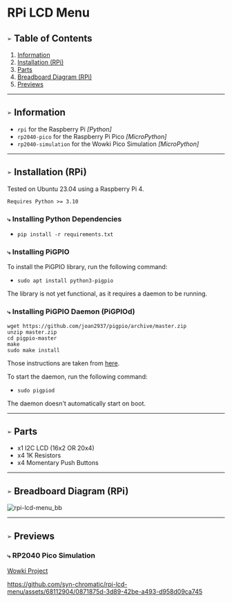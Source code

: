# RPi LCD Menu

## `➢` Table of Contents
1. [Information](#-information)
2. [Installation (RPi)](#-installation-rpi)
3. [Parts](#-parts)
4. [Breadboard Diagram (RPi)](#-breadboard-diagram-rpi)
5. [Previews](#-previews)

___
## `➢` Information
* `rpi` for the Raspberry Pi *[Python]*
* `rp2040-pico` for the Raspberry Pi Pico *[MicroPython]*
* `rp2040-simulation` for the Wowki Pico Simulation *[MicroPython]*

___
## `➢` Installation (RPi)
Tested on Ubuntu 23.04 using a Raspberry Pi 4.

`Requires Python >= 3.10`

### `⤷` Installing Python Dependencies
* `pip install -r requirements.txt`

### `⤷` Installing PiGPIO
To install the PiGPIO library, run the following command:
* `sudo apt install python3-pigpio`

The library is not yet functional, as it requires a daemon to be running.

### `⤷` Installing PiGPIO Daemon (PiGPIOd)
```shell
wget https://github.com/joan2937/pigpio/archive/master.zip
unzip master.zip
cd pigpio-master
make
sudo make install
```

Those instructions are taken from [here](https://abyz.me.uk/rpi/pigpio/download.html).

To start the daemon, run the following command:
* `sudo pigpiod`

The daemon doesn't automatically start on boot.

___
## `➢` Parts
* x1 I2C LCD (16x2 OR 20x4)
* x4 1K Resistors
* x4 Momentary Push Buttons

___
## `➢` Breadboard Diagram (RPi)
![rpi-lcd-menu_bb](https://github.com/syn-chromatic/rpi-lcd-menu/assets/68112904/6937a6d6-2d49-41e1-a1cf-360e7b928617)

___
## `➢` Previews
### `⤷` RP2040 Pico Simulation
[Wowki Project](https://wokwi.com/projects/366452940481298433)

https://github.com/syn-chromatic/rpi-lcd-menu/assets/68112904/0871875d-3d89-42be-a493-d958d09ca745


